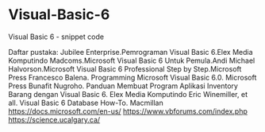 Visual-Basic-6
==============

Visual Basic 6 - snippet code

Daftar pustaka:
Jubilee Enterprise.Pemrograman Visual Basic 6.Elex Media Komputindo
Madcoms.Microsoft Visual Basic 6 Untuk Pemula.Andi
Michael Halvorson.Microsoft Visual Basic 6 Professional Step by Step.Microsoft Press
Francesco Balena. Programming Microsoft Visual Basic 6.0. Microsoft Press
Bunafit Nugroho. Panduan Membuat Program Aplikasi Inventory Barang dengan Visual Basic 6. Elex Media Komputindo
Eric Winemiller, et all. Visual Basic 6 Database How-To. Macmillan
https://docs.microsoft.com/en-us/
https://www.vbforums.com/index.php
https://science.ucalgary.ca/
